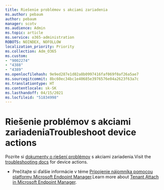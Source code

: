 ```yaml
---
title: Riešenie problémov s akciami zariadenia
ms.author: pebaum
author: pebaum
manager: scotv
ms.audience: Admin
ms.topic: article
ms.service: o365-administration
ROBOTS: NOINDEX, NOFOLLOW
localization_priority: Priority
ms.collection: Adm_O365
ms.custom:
- "9002274"
- "4388"
- "4389"
ms.openlocfilehash: 9e9ed287e1d02a8b0997416faf069f0af26a5ae7
ms.sourcegitcommit: 8bc60ec34bc1e40685e3976576e04a2623f63a7c
ms.translationtype: HT
ms.contentlocale: sk-SK
ms.lasthandoff: 04/15/2021
ms.locfileid: "51834998"
---
```

# <a name="troubleshoot-device-actions"></a><span data-ttu-id="5b096-102">Riešenie problémov s akciami zariadenia</span><span class="sxs-lookup"><span data-stu-id="5b096-102">Troubleshoot device actions</span></span>

<span data-ttu-id="5b096-103">Pozrite si [dokumenty o riešení problémov](https://docs.microsoft.com/configmgr/tenant-attach/technical-reference) s akciami zariadenia.</span><span class="sxs-lookup"><span data-stu-id="5b096-103">Visit the [troubleshooting docs](https://docs.microsoft.com/configmgr/tenant-attach/technical-reference) for device actions.</span></span>

- <span data-ttu-id="5b096-104">Prečítajte si ďalšie informácie v téme [Pripojenie nájomníka pomocou platformy Microsoft Endpoint Manager](https://docs.microsoft.com/configmgr/tenant-attach/).</span><span class="sxs-lookup"><span data-stu-id="5b096-104">Learn more about [Tenant Attach in Microsoft Endpoint Manager](https://docs.microsoft.com/configmgr/tenant-attach/).</span></span>
